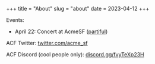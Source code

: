 +++
title = "About"
slug = "about"
date = 2023-04-12
+++

<p>Events:</p>
<ul>
  <li>April 22: Concert at AcmeSF (<a href="https://partiful.com/e/sOyxzPKBxNm7w8jaxq5z">partiful</a>)</li>
</ul>


<p>ACF Twitter: <a href="https://twitter.com/acme_sf">twitter.com/acme_sf</a></p>
<p>ACF Discord (cool people only): <a href="https://discord.gg/fvyTeXp23H">discord.gg/fvyTeXp23H</a></p>